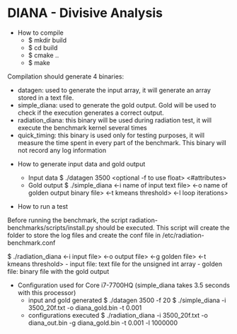 # DIANA - Divisive Analysis

* How to compile
  - $ mkdir build
  - $ cd build
  - $ cmake ..
  - $ make

Compilation should generate 4 binaries:
  - datagen: used to generate the input array, it will generate an array stored in a text file.
  - simple_diana: used to generate the gold output. Gold will be used to check if the execution generates a correct output.
  - radiation_diana: this binary will be used during radiation test, it will execute the benchmark kernel several times
  - quick_timing: this binary is used only for testing purposes, it will measure the time spent in every part of the benchmark. This binary will not record any log information

* How to generate input data and gold output
  - Input data
    $ ./datagen 3500 <optional -f to use float> <#attributes>
  - Gold output
    $ ./simple_diana <-i name of input text file> <-o name of golden output binary file> <-t kmeans threshold> <-l loop iterations>

* How to run a test

Before running the benchmark, the script radiation-benchmarks/scripts/install.py should be executed. This script will create the folder to store the log files and create the conf file in /etc/radiation-benchmark.conf

  $ ./radiation_diana <-i input file> <-o output file> <-g golden file> <-t kmeans threshold>
        - input file: text file for the unsigned int array
        - golden file: binary file with the gold output

* Configuration used for Core i7-7700HQ (simple_diana takes 3.5 seconds with this processor)
  - input and gold generated
    $ ./datagen 3500 -f 20
    $ ./simple_diana -i 3500_20f.txt -o diana_gold.bin -t 0.001
  - configurations executed
    $ ./radiation_diana -i 3500_20f.txt -o diana_out.bin -g diana_gold.bin -t 0.001 -l 1000000